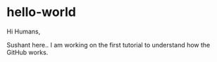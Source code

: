 # hello-world

Hi Humans,

Sushant here.. I am working on the first tutorial to understand how the GitHub works.

